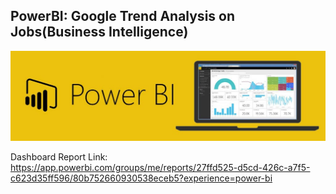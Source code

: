 ## PowerBI: Google Trend Analysis on Jobs(Business Intelligence)

![](https://github.com/yogee4/PowerBI_Project2/blob/main/logo.jpg)

Dashboard Report Link:   https://app.powerbi.com/groups/me/reports/27ffd525-d5cd-426c-a7f5-c623d35ff596/80b752660930538eceb5?experience=power-bi

